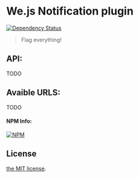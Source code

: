 # We.js Notification plugin

[![Dependency Status](https://david-dm.org/wejs/we-plugin-notification.png)](https://david-dm.org/wejs/we-plugin-notification)

> Flag everything!

## API:
TODO

## Avaible URLS:
TODO

#### NPM Info:
[![NPM](https://nodei.co/npm/we-plugin-notification.png?downloads=true&downloadRank=true&stars=true)](https://nodei.co/npm/we-plugin-notification/)

## License

[the MIT license](LICENSE).
